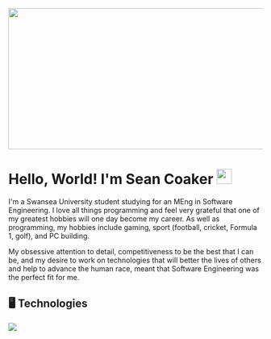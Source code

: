 <p align="center">
  <img src="https://github.com/sjc7375/sjc7375/blob/main/assets/readme_header.png" width=1280 height=280 />
</p>

# Hello, World! I'm Sean Coaker <img src="https://raw.githubusercontent.com/MartinHeinz/MartinHeinz/master/wave.gif" width="30px">

I'm a Swansea University student studying for an MEng in Software Engineering. I love all things programming and feel very grateful that one of my greatest hobbies will one day become my career. As well as programming, my hobbies include gaming, sport (football, cricket, Formula 1, golf), and PC building.

My obsessive attention to detail, competitiveness to be the best that I can be, and my desire to work on technologies that will better the lives of others and help to advance the human race, meant that Software Engineering was the perfect fit for me.

## 🖥️ Technologies

![](https://img.shields.io/badge/OS-Linux-informational?style=flat&logo=Linux&logoColor=white&color=2bbc8a&color=critical)
